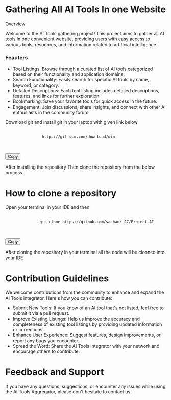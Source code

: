  <!DOCTYPE html>
 <html lang="en">
 <head>
    <meta charset="UTF-8">
    <meta name="viewport" content="width=device-width, initial-scale=1.0">
    <title>Document</title>
    <link rel = "stylesheet" href = "style.css">
    <script src="https://cdn.tailwindcss.com"></script>
  <style>
   .code-container {
    position: relative;
    margin-bottom: 1em;
}

pre {
    background-color: #f4f4f4;
    padding: 1em;
    border-radius: 5px;
    overflow-x: auto;
}

.copy-button {
    position: absolute;
    top: 0.5em;
    right: 0.5em;
    background-color: #007bff;
    color: #fff;
    border: none;
    border-radius: 5px;
    padding: 0.5em 1em;
    cursor: pointer;
    transition: background-color 0.3s ease;
}

.copy-button:hover {
    background-color: #0056b3;
}

  </style>
  <script>
  // JavaScript Functionality
function copyCode() {
    const codeElement = document.querySelector('.code-container code');
    const range = document.createRange();
    range.selectNode(codeElement);
    window.getSelection().removeAllRanges();
    window.getSelection().addRange(range);
    document.execCommand('copy');
    window.getSelection().removeAllRanges();
    // Optionally, you can provide visual feedback that the code has been copied
    alert('Code copied to clipboard!');
}

   
  </script>
 </head>
 <body>
<div class = "p-4">
    <h1 class = "font-bold text-5xl mb-4">Gathering All AI Tools In one Website</h1>
    <p class = "font-bold text-2xl mb-4">Overview</p>
    <p class = 'text-2xl mb-4'>Welcome to the AI Tools gathering project! This project aims to gather all AI tools in one convenient website, providing users with easy access to various tools, resources, and information related to artificial intelligence.</p>
    <h3 class = "font-bold text-2xl mb-4">Feauters</h3>
    <ul>
        <li><span class = "font-bold text-1xl">Tool Listings:</span> Browse through a curated list of AI tools categorized based on their functionality and application domains.</li>
        <li><span class = "font-bold text-1xl">Search Functionality: </span> Easily search for specific AI tools by name, keyword, or category.</li>
        <li><span class = "font-bold text-1xl">Detailed Descriptions:</span> Each tool listing includes detailed descriptions, features, and links for further exploration.</li>
        <li><span class = "font-bold text-1xl">Bookmarking:</span> Save your favorite tools for quick access in the future.</li>
        <li><span class = "font-bold text-1xl"> Engagement: </span>Join discussions, share insights, and connect with other AI enthusiasts in the community forum.</li>
    </ul>
    <p>Download git and install git in your laptop with given link below</p>
    <div class="code-container">
        <pre>
            <code>
                https://git-scm.com/download/win
            </code>
        </pre>
        <button class="copy-button" onclick="copyCode()">Copy</button>
    </div>
    <p>After installing the repository Then clone the repository from the below process </p>
    <h1>How to clone a repository</h1>
    <p>Open your terminal in your IDE and then</p>
    <div class="code-container">
        <pre>
            <code>
               git clone https://github.com/sashank-27/Project-AI
            </code>
        </pre>
        <button class="copy-button" onclick="copyCode()">Copy</button>
    </div>
    <p>After cloning the repository in your terminal all the code will be clonned into your IDE</p>
    <h1>Contribution Guidelines</h1>
    <p>We welcome contributions from the community to enhance and expand the AI Tools integrator. Here's how you can contribute:</p>
    <ul>
        <li>Submit New Tools: If you know of an AI tool that's not listed, feel free to submit it via a pull request.</li>
        <li>Improve Existing Listings: Help us improve the accuracy and completeness of existing tool listings by providing updated information or corrections.</li>
        <li>Enhance User Experience: Suggest features, design improvements, or report any bugs you encounter.</li>
        <li>Spread the Word: Share the AI Tools integrator with your network and encourage others to contribute.</li>
    </ul>
    <h1>Feedback and Support</h1>
    <p>  If you have any questions, suggestions, or encounter any issues while using the AI Tools Aggregator, please don't hesitate to contact us.</p>
</div>
</body>
 </html>
